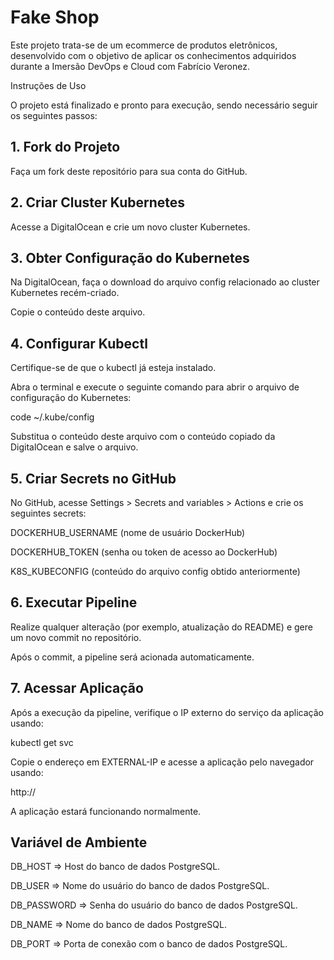 # Fake Shop

Este projeto trata-se de um ecommerce de produtos eletrônicos, desenvolvido com o objetivo de aplicar os conhecimentos adquiridos durante a Imersão DevOps e Cloud com Fabrício Veronez.

Instruções de Uso

O projeto está finalizado e pronto para execução, sendo necessário seguir os seguintes passos:

## 1. Fork do Projeto

Faça um fork deste repositório para sua conta do GitHub.

## 2. Criar Cluster Kubernetes

Acesse a DigitalOcean e crie um novo cluster Kubernetes.

## 3. Obter Configuração do Kubernetes

Na DigitalOcean, faça o download do arquivo config relacionado ao cluster Kubernetes recém-criado.

Copie o conteúdo deste arquivo.

## 4. Configurar Kubectl

Certifique-se de que o kubectl já esteja instalado.

Abra o terminal e execute o seguinte comando para abrir o arquivo de configuração do Kubernetes:

code ~/.kube/config

Substitua o conteúdo deste arquivo com o conteúdo copiado da DigitalOcean e salve o arquivo.

## 5. Criar Secrets no GitHub

No GitHub, acesse Settings > Secrets and variables > Actions e crie os seguintes secrets:

DOCKERHUB_USERNAME (nome de usuário DockerHub)

DOCKERHUB_TOKEN (senha ou token de acesso ao DockerHub)

K8S_KUBECONFIG (conteúdo do arquivo config obtido anteriormente)

## 6. Executar Pipeline

Realize qualquer alteração (por exemplo, atualização do README) e gere um novo commit no repositório.

Após o commit, a pipeline será acionada automaticamente.

## 7. Acessar Aplicação

Após a execução da pipeline, verifique o IP externo do serviço da aplicação usando:

kubectl get svc

Copie o endereço em EXTERNAL-IP e acesse a aplicação pelo navegador usando:

http://<EXTERNAL-IP>

A aplicação estará funcionando normalmente.

## Variável de Ambiente
DB_HOST	=> Host do banco de dados PostgreSQL.

DB_USER => Nome do usuário do banco de dados PostgreSQL.

DB_PASSWORD	=> Senha do usuário do banco de dados PostgreSQL.

DB_NAME	=>	Nome do banco de dados PostgreSQL.

DB_PORT	=>	Porta de conexão com o banco de dados PostgreSQL.
